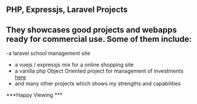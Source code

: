 ## PHP, Expressjs, Laravel Projects ##
They showcases good projects and webapps ready for commercial use. Some of them include:
--
-a laravel school management site
- a vuejs / expressjs mix for a online shopping site
- a vanilla php Object Oriented project for management of investments [here](./php-projects/ultimatecycler2.com)
- and many other projects which shows my strengths and capabilities

***Happy Viewing ***
